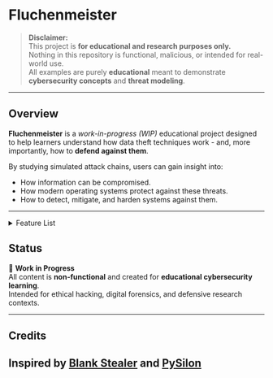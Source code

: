 # Fluchenmeister

> **Disclaimer:**  
> This project is **for educational and research purposes only.**  
> Nothing in this repository is functional, malicious, or intended for real-world use.  
> All examples are purely **educational** meant to demonstrate **cybersecurity concepts** and **threat modeling**.

---

## Overview

**Fluchenmeister** is a *work-in-progress (WIP)* educational project designed to help learners understand how data theft techniques work - and, more importantly, how to **defend against them**.  

By studying simulated attack chains, users can gain insight into:
- How information can be compromised.
- How modern operating systems protect against these threats.
- How to detect, mitigate, and harden systems against them.

---

<details>
<summary>Feature List</summary>

- 🧩 **Cookie Stealing**
- 🪙 **Discord token stealing**
- ~~💻 System Information Retrieval~~
- ~~🧠 Virtual Machine Detection~~
- 🛡️ **Windows Defender Bypass**
- 🌐 **Browser data retiriever** (autofills, passwords, storage)
- ~~📸 Webcam Snapshot~~
- ~~🖼️ Screenshot Capture~~
- ⚙️ **Persistence Mechanism** (task scheduler, WMI, startup)
- 💼 **Cryptocurrency Wallet Stealer**
- 💳 **Credit Card Retriever**
- 🎮 **Minecraft Session Stealer**
- 🤖 **Roblox Cookie Stealer with custom design**
- 🔥 **Steam/Epic/Uplay/Other sessions**
- **MORE**

</details>

## Status

🚧 **Work in Progress**  
All content is **non-functional** and created for **educational cybersecurity learning**.  
Intended for ethical hacking, digital forensics, and defensive research contexts.

---
## Credits
Inspired by [Blank Stealer](https://github.com/WAJLgit/Blank-stealer) and [PySilon](https://github.com/mategol/PySilon-malware)
---
